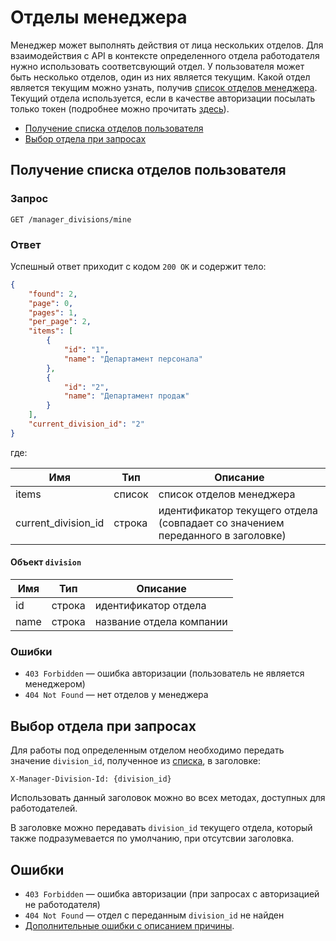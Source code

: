 # Отделы менеджера

Менеджер может выполнять действия от лица нескольких отделов. Для взаимодействия с API в контексте определенного
отдела работодателя нужно использовать соответсвующий отдел.
У пользователя может быть несколько отделов, один из них является текущим. Какой отдел является текущим можно узнать,
получив [список отделов менеджера](#get-manager-divisions). Текущий отдела используется, если в качестве авторизации посылать только токен
(подробнее можно прочитать [здесь](#using-division)).

* [Получение списка отделов пользователя](#get-manager-divisions)
* [Выбор отдела при запросах](#using-division)

<a name="get-manager-divisions"></a>
## Получение списка отделов пользователя

### Запрос

```
GET /manager_divisions/mine
```

### Ответ

Успешный ответ приходит с кодом `200 OK` и содержит тело:

```json
{
    "found": 2,
    "page": 0,
    "pages": 1,
    "per_page": 2,
    "items": [
        {
            "id": "1",
            "name": "Департамент персонала"
        },
        {
            "id": "2",
            "name": "Департамент продаж"
        }
    ],
    "current_division_id": "2"
}
```

где:

Имя | Тип | Описание
--- | --- | ------
items | список | список отделов менеджера
current_division_id | строка | идентификатор текущего отдела (совпадает со значением переданного в заголовке)

<a name="division-info"></a>
#### Объект `division`

Имя | Тип | Описание
--- | --- | ------
id | строка | идентификатор отдела
name | строка | название отдела компании

### Ошибки

* `403 Forbidden` — ошибка авторизации (пользователь не является менеджером)
* `404 Not Found` — нет отделов у менеджера


<a name="using-division"></a>
## Выбор отдела при запросах

Для работы под определенным отделом необходимо передать значение `division_id`, полученное из [списка](#get-manager-divisions), в заголовке:

```
X-Manager-Division-Id: {division_id}
```

Использовать данный заголовок можно во всех методах, доступных для работодателей.

В заголовке можно передавать `division_id` текущего отдела, который также подразумевается по умолчанию, при отсутсвии заголовка.


<a name="errors"></a>
## Ошибки

* `403 Forbidden` — ошибка авторизации (при запросах с авторизацией не работодателя)
* `404 Not Found` — отдел с переданным `division_id` не найден
* [Дополнительные ошибки с описанием причины](/docs/errors.md#manager-divisions).
